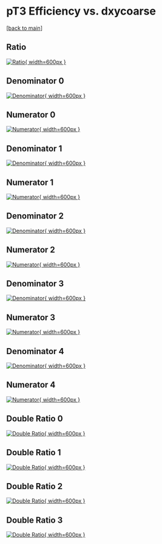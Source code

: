 # pT3 Efficiency vs. dxycoarse

[[back to main](./)]



## Ratio

[![Ratio](../mtv/var/pT3_xtr_13_-1_eff_dxycoarse.png){ width=600px }](../mtv/var/pT3_xtr_13_-1_eff_dxycoarse.pdf)

## Denominator 0

[![Denominator](../mtv/den/pT3_xtr_13_-1_eff_dxycoarse_den0.png){ width=600px }](../mtv/den/pT3_xtr_13_-1_eff_dxycoarse_den0.pdf)

## Numerator 0

[![Numerator](../mtv/num/pT3_xtr_13_-1_eff_dxycoarse_num0.png){ width=600px }](../mtv/num/pT3_xtr_13_-1_eff_dxycoarse_num0.pdf)

## Denominator 1

[![Denominator](../mtv/den/pT3_xtr_13_-1_eff_dxycoarse_den1.png){ width=600px }](../mtv/den/pT3_xtr_13_-1_eff_dxycoarse_den1.pdf)

## Numerator 1

[![Numerator](../mtv/num/pT3_xtr_13_-1_eff_dxycoarse_num1.png){ width=600px }](../mtv/num/pT3_xtr_13_-1_eff_dxycoarse_num1.pdf)

## Denominator 2

[![Denominator](../mtv/den/pT3_xtr_13_-1_eff_dxycoarse_den2.png){ width=600px }](../mtv/den/pT3_xtr_13_-1_eff_dxycoarse_den2.pdf)

## Numerator 2

[![Numerator](../mtv/num/pT3_xtr_13_-1_eff_dxycoarse_num2.png){ width=600px }](../mtv/num/pT3_xtr_13_-1_eff_dxycoarse_num2.pdf)

## Denominator 3

[![Denominator](../mtv/den/pT3_xtr_13_-1_eff_dxycoarse_den3.png){ width=600px }](../mtv/den/pT3_xtr_13_-1_eff_dxycoarse_den3.pdf)

## Numerator 3

[![Numerator](../mtv/num/pT3_xtr_13_-1_eff_dxycoarse_num3.png){ width=600px }](../mtv/num/pT3_xtr_13_-1_eff_dxycoarse_num3.pdf)

## Denominator 4

[![Denominator](../mtv/den/pT3_xtr_13_-1_eff_dxycoarse_den4.png){ width=600px }](../mtv/den/pT3_xtr_13_-1_eff_dxycoarse_den4.pdf)

## Numerator 4

[![Numerator](../mtv/num/pT3_xtr_13_-1_eff_dxycoarse_num4.png){ width=600px }](../mtv/num/pT3_xtr_13_-1_eff_dxycoarse_num4.pdf)

## Double Ratio 0

[![Double Ratio](../mtv/ratio/pT3_xtr_13_-1_eff_dxycoarse_ratio0.png){ width=600px }](../mtv/ratio/pT3_xtr_13_-1_eff_dxycoarse_ratio0.pdf)

## Double Ratio 1

[![Double Ratio](../mtv/ratio/pT3_xtr_13_-1_eff_dxycoarse_ratio1.png){ width=600px }](../mtv/ratio/pT3_xtr_13_-1_eff_dxycoarse_ratio1.pdf)

## Double Ratio 2

[![Double Ratio](../mtv/ratio/pT3_xtr_13_-1_eff_dxycoarse_ratio2.png){ width=600px }](../mtv/ratio/pT3_xtr_13_-1_eff_dxycoarse_ratio2.pdf)

## Double Ratio 3

[![Double Ratio](../mtv/ratio/pT3_xtr_13_-1_eff_dxycoarse_ratio3.png){ width=600px }](../mtv/ratio/pT3_xtr_13_-1_eff_dxycoarse_ratio3.pdf)

